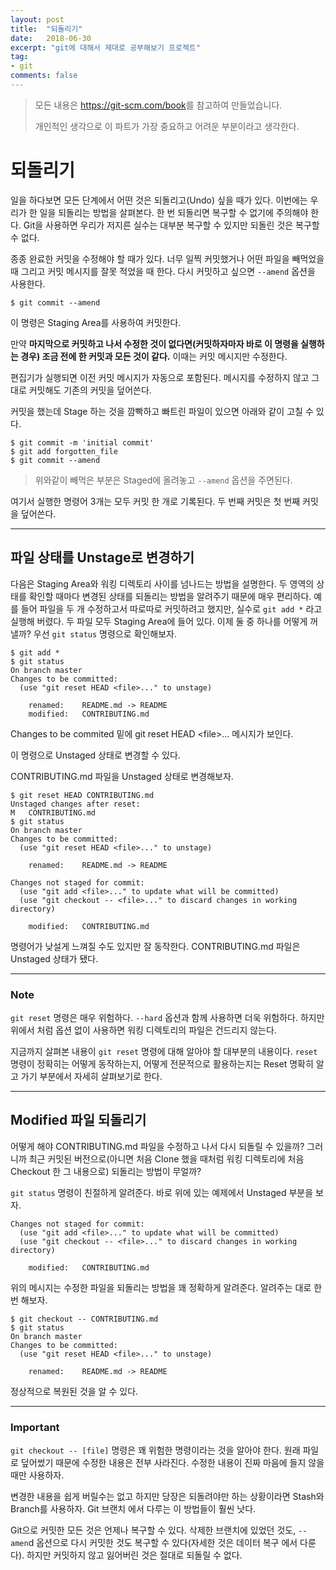 ```yaml
---
layout: post
title:  "되돌리기"
date:   2018-06-30
excerpt: "git에 대해서 제대로 공부해보기 프로젝트"
tag:
- git
comments: false
---
```


> 모든 내용은 <https://git-scm.com/book>를 참고하여 만들었습니다.
>
> 개인적인 생각으로 이 파트가 가장 중요하고 어려운 부분이라고 생각한다.

**되돌리기**
===

일을 하다보면 모든 단계에서 어떤 것은 되돌리고(Undo) 싶을 때가 있다. 이번에는 우리가 한 일을 되돌리는 방법을 살펴본다. 한 번 되돌리면 복구할 수 없기에 주의해야 한다. Git을 사용하면 우리가 저지른 실수는 대부분 복구할 수 있지만 되돌린 것은 복구할 수 없다.

종종 완료한 커밋을 수정해야 할 때가 있다. 너무 일찍 커밋했거나 어떤 파일을 빼먹었을 때 그리고 커밋 메시지를 잘못 적었을 때 한다. 다시 커밋하고 싶으면 `--amend` 옵션을 사용한다.

```
$ git commit --amend
```

이 명령은 Staging Area를 사용하여 커밋한다.

만약 **마지막으로 커밋하고 나서 수정한 것이 없다면(커밋하자마자 바로 이 명령을 실행하는 경우) 조금 전에 한 커밋과 모든 것이 같다.** 이때는 커밋 메시지만 수정한다.

편집기가 실행되면 이전 커밋 메시지가 자동으로 포함된다. 메시지를 수정하지 않고 그대로 커밋해도 기존의 커밋을 덮어쓴다.

커밋을 했는데 Stage 하는 것을 깜빡하고 빠트린 파일이 있으면 아래와 같이 고칠 수 있다.

```
$ git commit -m 'initial commit'
$ git add forgotten_file
$ git commit --amend
```

> 위와같이 빼먹은 부분은 Staged에 올려놓고 `--amend` 옵션을 주면된다.

여기서 실행한 명령어 3개는 모두 커밋 한 개로 기록된다. 두 번째 커밋은 첫 번째 커밋을 덮어쓴다.

---

## 파일 상태를 Unstage로 변경하기

다음은 Staging Area와 워킹 디렉토리 사이를 넘나드는 방법을 설명한다. 두 영역의 상태를 확인할 때마다 변경된 상태를 되돌리는 방법을 알려주기 때문에 매우 편리하다. 예를 들어 파일을 두 개 수정하고서 따로따로 커밋하려고 했지만, 실수로 `git add *` 라고 실행해 버렸다. 두 파일 모두 Staging Area에 들어 있다. 이제 둘 중 하나를 어떻게 꺼낼까? 우선 `git status` 명령으로 확인해보자.

```
$ git add *
$ git status
On branch master
Changes to be committed:
  (use "git reset HEAD <file>..." to unstage)

    renamed:    README.md -> README
    modified:   CONTRIBUTING.md
```

Changes to be commited 밑에 git reset HEAD \<file\>...  메시지가 보인다.

이 명령으로 Unstaged 상태로 변경할 수 있다.

CONTRIBUTING.md 파일을 Unstaged 상태로 변경해보자.

```
$ git reset HEAD CONTRIBUTING.md
Unstaged changes after reset:
M	CONTRIBUTING.md
$ git status
On branch master
Changes to be committed:
  (use "git reset HEAD <file>..." to unstage)

    renamed:    README.md -> README

Changes not staged for commit:
  (use "git add <file>..." to update what will be committed)
  (use "git checkout -- <file>..." to discard changes in working directory)

    modified:   CONTRIBUTING.md
```

명령어가 낮설게 느껴질 수도 있지만 잘 동작한다. CONTRIBUTING.md 파일은 Unstaged 상태가 됐다.

---

### Note

`git reset` 명령은 매우 위험하다. `--hard` 옵션과 함께 사용하면 더욱 위험하다. 하지만 위에서 처럼 옵션 없이 사용하면 워킹 디렉토리의 파일은 건드리지 않는다.

지금까지 살펴본 내용이 `git reset` 명령에 대해 알아야 할 대부분의 내용이다. `reset` 명령이 정확히는 어떻게 동작하는지, 어떻게 전문적으로 활용하는지는 Reset 명확히 알고 가기 부분에서 자세히 살펴보기로 한다.

---

## Modified 파일 되돌리기

어떻게 해야 CONTRIBUTING.md 파일을 수정하고 나서 다시 되돌릴 수 있을까? 그러니까 최근 커밋된 버전으로(아니면 처음 Clone 했을 때처럼 워킹 디렉토리에 처음 Checkout 한 그 내용으로) 되돌리는 방법이 무얼까? 

`git status` 명령이 친절하게 알려준다. 바로 위에 있는 예제에서 Unstaged 부분을 보자.

```
Changes not staged for commit:
  (use "git add <file>..." to update what will be committed)
  (use "git checkout -- <file>..." to discard changes in working directory)

    modified:   CONTRIBUTING.md
```

위의 메시지는 수정한 파일을 되돌리는 방법을 꽤 정확하게 알려준다. 알려주는 대로 한 번 해보자.

```
$ git checkout -- CONTRIBUTING.md
$ git status
On branch master
Changes to be committed:
  (use "git reset HEAD <file>..." to unstage)

    renamed:    README.md -> README
```

정상적으로 복원된 것을 알 수 있다.

---

### Important

`git checkout -- [file]` 명령은 꽤 위험한 명령이라는 것을 알아야 한다. 원래 파일로 덮어썼기 때문에 수정한 내용은 전부 사라진다. 수정한 내용이 진짜 마음에 들지 않을 때만 사용하자.

변경한 내용을 쉽게 버릴수는 없고 하지만 당장은 되돌려야만 하는 상황이라면 Stash와 Branch를 사용하자. Git 브랜치 에서 다루는 이 방법들이 훨씬 낫다.

Git으로 커밋한 모든 것은 언제나 복구할 수 있다. 삭제한 브랜치에 있었던 것도, `--amen`d 옵션으로 다시 커밋한 것도 복구할 수 있다(자세한 것은 데이터 복구 에서 다룬다). 하지만 커밋하지 않고 잃어버린 것은 절대로 되돌릴 수 없다.